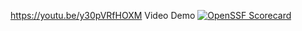 
https://youtu.be/y30pVRfHOXM
Video Demo
[![OpenSSF Scorecard](https://api.scorecard.dev/projects/github.com/{noleysc}/{noleysc/Cooking-Star}/badge)](https://scorecard.dev/viewer/?uri=github.com/{owner}/{repo})
